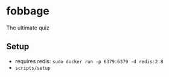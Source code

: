 
# fobbage
The ultimate quiz

## Setup
- requires redis: `sudo docker run -p 6379:6379 -d redis:2.8`
- `scripts/setup`
